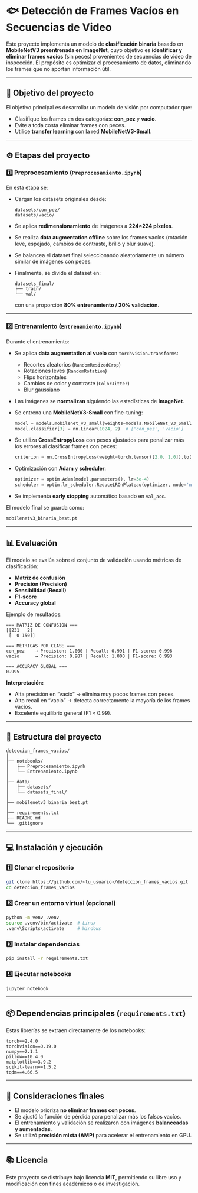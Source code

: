 # 🐟 Detección de Frames Vacíos en Secuencias de Video

Este proyecto implementa un modelo de **clasificación binaria** basado en **MobileNetV3 preentrenada en ImageNet**, cuyo objetivo es **identificar y eliminar frames vacíos** (sin peces) provenientes de secuencias de video de inspección.
El propósito es optimizar el procesamiento de datos, eliminando los frames que no aportan información útil.

---

## 🎯 Objetivo del proyecto

El objetivo principal es desarrollar un modelo de visión por computador que:

* Clasifique los frames en dos categorías: **con_pez** y **vacio**.
* Evite a toda costa eliminar frames con peces.
* Utilice **transfer learning** con la red **MobileNetV3-Small**.

---

## ⚙️ Etapas del proyecto

### 1️⃣ Preprocesamiento (`Preprocesamiento.ipynb`)

En esta etapa se:

* Cargan los datasets originales desde:

  ```
  datasets/con_pez/
  datasets/vacio/
  ```
* Se aplica **redimensionamiento** de imágenes a **224×224 píxeles**.
* Se realiza **data augmentation offline** sobre los frames vacíos (rotación leve, espejado, cambios de contraste, brillo y blur suave).
* Se balancea el dataset final seleccionando aleatoriamente un número similar de imágenes con peces.
* Finalmente, se divide el dataset en:

  ```
  datasets_final/
  ├── train/
  └── val/
  ```

  con una proporción **80% entrenamiento / 20% validación**.

---

### 2️⃣ Entrenamiento (`Entrenamiento.ipynb`)

Durante el entrenamiento:

* Se aplica **data augmentation al vuelo** con `torchvision.transforms`:

  * Recortes aleatorios (`RandomResizedCrop`)
  * Rotaciones leves (`RandomRotation`)
  * Flips horizontales
  * Cambios de color y contraste (`ColorJitter`)
  * Blur gaussiano
* Las imágenes se **normalizan** siguiendo las estadísticas de **ImageNet**.
* Se entrena una **MobileNetV3-Small** con fine-tuning:

  ```python
  model = models.mobilenet_v3_small(weights=models.MobileNet_V3_Small_Weights.IMAGENET1K_V1)
  model.classifier[3] = nn.Linear(1024, 2)  # ['con_pez', 'vacio']
  ```
* Se utiliza **CrossEntropyLoss** con pesos ajustados para penalizar más los errores al clasificar frames con peces:

  ```python
  criterion = nn.CrossEntropyLoss(weight=torch.tensor([2.0, 1.0]).to(DEVICE))
  ```
* Optimización con **Adam** y **scheduler**:

  ```python
  optimizer = optim.Adam(model.parameters(), lr=3e-4)
  scheduler = optim.lr_scheduler.ReduceLROnPlateau(optimizer, mode='min', factor=0.5, patience=2)
  ```
* Se implementa **early stopping** automático basado en `val_acc`.

El modelo final se guarda como:

```
mobilenetv3_binaria_best.pt
```

---

## 📊 Evaluación

El modelo se evalúa sobre el conjunto de validación usando métricas de clasificación:

* **Matriz de confusión**
* **Precisión (Precision)**
* **Sensibilidad (Recall)**
* **F1-score**
* **Accuracy global**

Ejemplo de resultados:

```
=== MATRIZ DE CONFUSIÓN ===
[[231   2]
 [  0 150]]

=== MÉTRICAS POR CLASE ===
con_pez    → Precision: 1.000 | Recall: 0.991 | F1-score: 0.996
vacio      → Precision: 0.987 | Recall: 1.000 | F1-score: 0.993

=== ACCURACY GLOBAL ===
0.995
```

**Interpretación:**

* Alta precisión en “vacio” → elimina muy pocos frames con peces.
* Alto recall en “vacio” → detecta correctamente la mayoría de los frames vacíos.
* Excelente equilibrio general (F1 ≈ 0.99).

---

## 🧱 Estructura del proyecto

```
deteccion_frames_vacios/
│
├── notebooks/
│   ├── Preprocesamiento.ipynb
│   └── Entrenamiento.ipynb
│
├── data/
│   ├── datasets/
│   └── datasets_final/
│
├── mobilenetv3_binaria_best.pt
│
├── requirements.txt
├── README.md
└── .gitignore
```

---

## 💻 Instalación y ejecución

### 1️⃣ Clonar el repositorio

```bash
git clone https://github.com/<tu_usuario>/deteccion_frames_vacios.git
cd deteccion_frames_vacios
```

### 2️⃣ Crear un entorno virtual (opcional)

```bash
python -m venv .venv
source .venv/bin/activate  # Linux
.venv\Scripts\activate     # Windows
```

### 3️⃣ Instalar dependencias

```bash
pip install -r requirements.txt
```

### 4️⃣ Ejecutar notebooks

```bash
jupyter notebook
```

---

## 📦 Dependencias principales (`requirements.txt`)

Estas librerías se extraen directamente de los notebooks:

```
torch==2.4.0
torchvision==0.19.0
numpy==2.1.1
pillow==10.4.0
matplotlib==3.9.2
scikit-learn==1.5.2
tqdm==4.66.5
```

---

## 🧠 Consideraciones finales

* El modelo prioriza **no eliminar frames con peces**.
* Se ajustó la función de pérdida para penalizar más los falsos vacíos.
* El entrenamiento y validación se realizaron con imágenes **balanceadas y aumentadas**.
* Se utilizó **precisión mixta (AMP)** para acelerar el entrenamiento en GPU.

---

## 📚 Licencia

Este proyecto se distribuye bajo licencia **MIT**, permitiendo su libre uso y modificación con fines académicos o de investigación.
